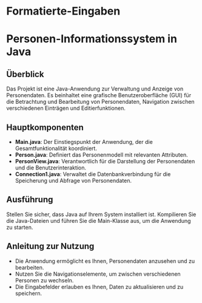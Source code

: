 # Formatierte-Eingaben

# Personen-Informationssystem in Java

## Überblick
Das Projekt ist eine Java-Anwendung zur Verwaltung und Anzeige von Personendaten. Es beinhaltet eine grafische Benutzeroberfläche (GUI) für die Betrachtung und Bearbeitung von Personendaten, Navigation zwischen verschiedenen Einträgen und Editierfunktionen.

## Hauptkomponenten
- **Main.java**: Der Einstiegspunkt der Anwendung, der die Gesamtfunktionalität koordiniert.
- **Person.java**: Definiert das Personenmodell mit relevanten Attributen.
- **PersonView.java**: Verantwortlich für die Darstellung der Personendaten und die Benutzerinteraktion.
- **Connection1.java**: Verwaltet die Datenbankverbindung für die Speicherung und Abfrage von Personendaten.

## Ausführung
Stellen Sie sicher, dass Java auf Ihrem System installiert ist. Kompilieren Sie die Java-Dateien und führen Sie die Main-Klasse aus, um die Anwendung zu starten.

## Anleitung zur Nutzung
- Die Anwendung ermöglicht es Ihnen, Personendaten anzusehen und zu bearbeiten.
- Nutzen Sie die Navigationselemente, um zwischen verschiedenen Personen zu wechseln.
- Die Eingabefelder erlauben es Ihnen, Daten zu aktualisieren und zu speichern.
